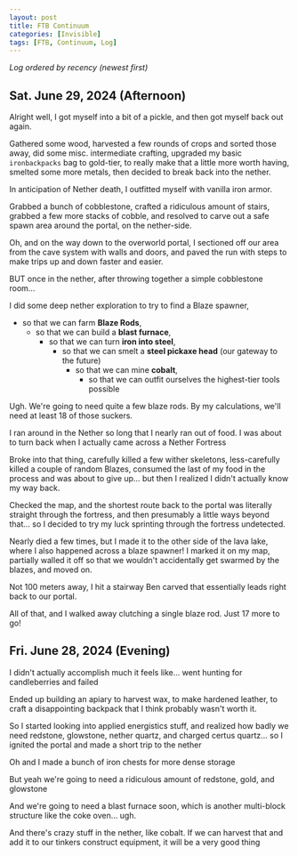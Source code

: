 ```yaml
---
layout: post
title: FTB Continuum
categories: [Invisible]
tags: [FTB, Continuum, Log]
---
```


_Log ordered by recency (newest first)_

## Sat. June 29, 2024 (Afternoon)

Alright well, I got myself into a bit of a pickle, and then got myself back out again.

Gathered some wood, harvested a few rounds of crops and sorted those away, did some misc. intermediate crafting, upgraded my basic `ironbackpacks` bag to gold-tier, to really make that a little more worth having, smelted some more metals, then decided to break back into the nether.

In anticipation of Nether death, I outfitted myself with vanilla iron armor.

Grabbed a bunch of cobblestone, crafted a ridiculous amount of stairs, grabbed a few more stacks of cobble, and resolved to carve out a safe spawn area around the portal, on the nether-side.

Oh, and on the way down to the overworld portal, I sectioned off our area from the cave system with walls and doors, and paved the run with steps to make trips up and down faster and easier.

BUT once in the nether, after throwing together a simple cobblestone room...

I did some deep nether exploration to try to find a Blaze spawner, 
- so that we can farm **Blaze Rods**,
  - so that we can build a **blast furnace**,
    - so that we can turn **iron into steel**,
      - so that we can smelt a **steel pickaxe head** (our gateway to the future)
        - so that we can mine **cobalt**, 
          - so that we can outfit ourselves the highest-tier tools possible

Ugh. We're going to need quite a few blaze rods.
By my calculations, we'll need at least 18 of those suckers.

I ran around in the Nether so long that I nearly ran out of food. I was about to turn back when I actually came across a Nether Fortress

Broke into that thing, carefully killed a few wither skeletons, less-carefully killed a couple of random Blazes, consumed the last of my food in the process and was about to give up... but then I realized I didn't actually know my way back.

Checked the map, and the shortest route back to the portal was literally straight through the fortress, and then presumably a little ways beyond that... so I decided to try my luck sprinting through the fortress undetected.

Nearly died a few times, but I made it to the other side of the lava lake, where I also happened across a blaze spawner! I marked it on my map, partially walled it off so that we wouldn't accidentally get swarmed by the blazes, and moved on.

Not 100 meters away, I hit a stairway Ben carved that essentially leads right back to our portal.

All of that, and I walked away clutching a single blaze rod.
Just 17 more to go!

## Fri. June 28, 2024 (Evening)

I didn't actually accomplish much it feels like... went hunting for candleberries and failed

Ended up building an apiary to harvest wax, to make hardened leather, to craft a disappointing backpack that I think probably wasn't worth it. 

So I started looking into applied energistics stuff, and realized how badly we need redstone, glowstone, nether quartz, and charged certus quartz... so I ignited the portal and made a short trip to the nether

Oh and I made a bunch of iron chests for more dense storage

But yeah we're going to need a ridiculous amount of redstone, gold, and glowstone

And we're going to need a blast furnace soon, which is another multi-block structure like the coke oven... ugh. 

And there's crazy stuff in the nether, like cobalt. If we can harvest that and add it to our tinkers construct equipment, it will be a very good thing
